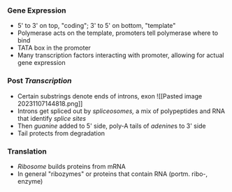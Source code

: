 ### Gene Expression
- 5' to 3' on top, "coding"; 3' to 5' on bottom, "template"
- Polymerase acts on the template, promoters tell polymerase where to bind
- TATA box in the promoter
- Many transcription factors interacting with promoter, allowing for actual gene expression

### Post *Transcription*
- Certain substrings denote ends of introns, exon
![[Pasted image 20231107144818.png]]
- Introns get spliced out by *spliceosomes,* a mix of polypeptides and RNA that identify *splice sites*
- Then *guanine* added to 5' side, poly-A tails of *adenine*s to 3' side
- Tail protects from degradation

### Translation
- *Ribosome* builds proteins from mRNA
- In general "ribozymes" or proteins that contain RNA (portm. ribo-, enzyme)